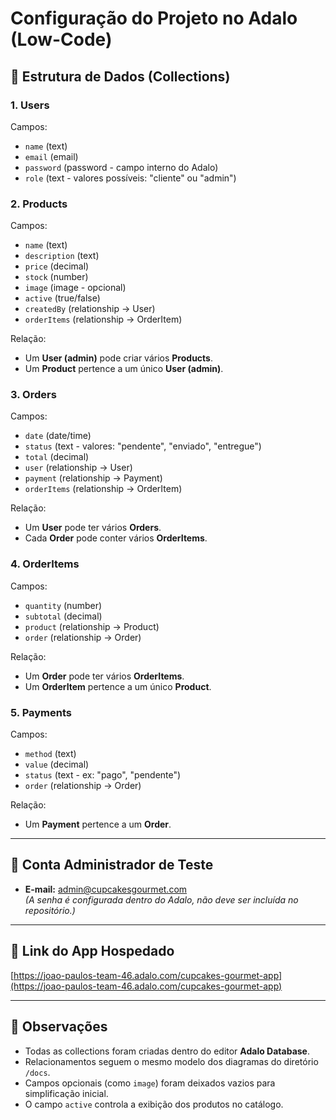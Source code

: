 # Configuração do Projeto no Adalo (Low-Code)

## 🧩 Estrutura de Dados (Collections)

### 1. Users
Campos:
- `name` (text)
- `email` (email)
- `password` (password - campo interno do Adalo)
- `role` (text - valores possíveis: "cliente" ou "admin")

### 2. Products
Campos:
- `name` (text)
- `description` (text)
- `price` (decimal)
- `stock` (number)
- `image` (image - opcional)
- `active` (true/false)
- `createdBy` (relationship → User)
- `orderItems` (relationship → OrderItem)

Relação:
- Um **User (admin)** pode criar vários **Products**.
- Um **Product** pertence a um único **User (admin)**.

### 3. Orders
Campos:
- `date` (date/time)
- `status` (text - valores: "pendente", "enviado", "entregue")
- `total` (decimal)
- `user` (relationship → User)
- `payment` (relationship → Payment)
- `orderItems` (relationship → OrderItem)

Relação:
- Um **User** pode ter vários **Orders**.
- Cada **Order** pode conter vários **OrderItems**.

### 4. OrderItems
Campos:
- `quantity` (number)
- `subtotal` (decimal)
- `product` (relationship → Product)
- `order` (relationship → Order)

Relação:
- Um **Order** pode ter vários **OrderItems**.
- Um **OrderItem** pertence a um único **Product**.

### 5. Payments
Campos:
- `method` (text)
- `value` (decimal)
- `status` (text - ex: "pago", "pendente")
- `order` (relationship → Order)

Relação:
- Um **Payment** pertence a um **Order**.

---

## 👤 Conta Administrador de Teste
- **E-mail:** admin@cupcakesgourmet.com  
*(A senha é configurada dentro do Adalo, não deve ser incluída no repositório.)*

---

## 🔗 Link do App Hospedado
[https://joao-paulos-team-46.adalo.com/cupcakes-gourmet-app](https://joao-paulos-team-46.adalo.com/cupcakes-gourmet-app)

---

## 📄 Observações
- Todas as collections foram criadas dentro do editor **Adalo Database**.  
- Relacionamentos seguem o mesmo modelo dos diagramas do diretório `/docs`.  
- Campos opcionais (como `image`) foram deixados vazios para simplificação inicial.  
- O campo `active` controla a exibição dos produtos no catálogo.
